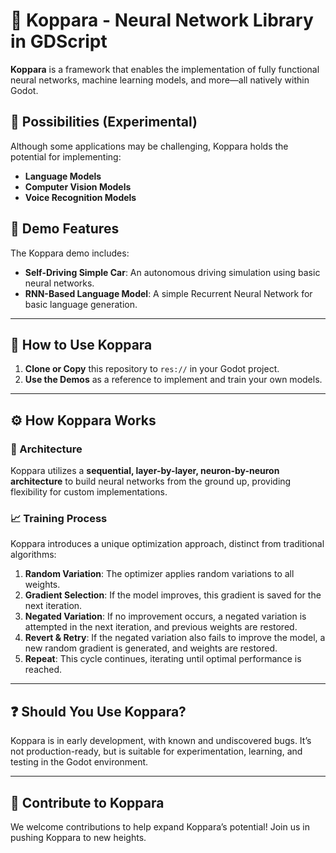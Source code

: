 # 🌌 Koppara - Neural Network Library in GDScript
**Koppara** is a framework that enables the implementation of fully functional neural networks, machine learning models, and more—all natively within Godot.

## 🧠 Possibilities (Experimental)
Although some applications may be challenging, Koppara holds the potential for implementing:
- **Language Models**
- **Computer Vision Models**
- **Voice Recognition Models**

## 🚗 Demo Features
The Koppara demo includes:
- **Self-Driving Simple Car**: An autonomous driving simulation using basic neural networks.
- **RNN-Based Language Model**: A simple Recurrent Neural Network for basic language generation.

---

## 🔧 How to Use Koppara
1. **Clone or Copy** this repository to `res://` in your Godot project.
2. **Use the Demos** as a reference to implement and train your own models.

---

## ⚙️ How Koppara Works

### 📐 Architecture
Koppara utilizes a **sequential, layer-by-layer, neuron-by-neuron architecture** to build neural networks from the ground up, providing flexibility for custom implementations.

### 📈 Training Process
Koppara introduces a unique optimization approach, distinct from traditional algorithms:

1. **Random Variation**: The optimizer applies random variations to all weights.
2. **Gradient Selection**: If the model improves, this gradient is saved for the next iteration.
3. **Negated Variation**: If no improvement occurs, a negated variation is attempted in the next iteration, and previous weights are restored.
4. **Revert & Retry**: If the negated variation also fails to improve the model, a new random gradient is generated, and weights are restored.
5. **Repeat**: This cycle continues, iterating until optimal performance is reached.

---

## ❓ Should You Use Koppara?

Koppara is in early development, with known and undiscovered bugs. It’s not production-ready, but is suitable for experimentation, learning, and testing in the Godot environment.

---

## 🙌 Contribute to Koppara
We welcome contributions to help expand Koppara’s potential! Join us in pushing Koppara to new heights.
